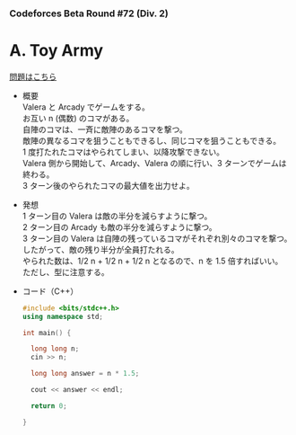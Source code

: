 ### Codeforces Beta Round #72 (Div. 2)

# A. Toy Army

  [問題はこちら](https://codeforces.com/problemset/problem/84/A)

- 概要<br>
  Valera と Arcady でゲームをする。<br>
  お互い n (偶数) のコマがある。<br>
  自陣のコマは、一斉に敵陣のあるコマを撃つ。<br>
  敵陣の異なるコマを狙うこともできるし、同じコマを狙うこともできる。<br>
  1 度打たれたコマはやられてしまい、以降攻撃できない。<br>
  Valera 側から開始して、Arcady、Valera の順に行い、3 ターンでゲームは終わる。<br>
  3 ターン後のやられたコマの最大値を出力せよ。


- 発想<br>
  1 ターン目の Valera は敵の半分を減らすように撃つ。<br>
  2 ターン目の Arcady も敵の半分を減らすように撃つ。<br>
  3 ターン目の Valera は自陣の残っているコマがそれぞれ別々のコマを撃つ。したがって、敵の残り半分が全員打たれる。<br>
  やられた数は、1/2 n + 1/2 n + 1/2 n となるので、n を 1.5 倍すればいい。<br>
  ただし、型に注意する。


- コード（C++）

  ```cpp
  #include <bits/stdc++.h>
  using namespace std;

  int main() {

    long long n;
    cin >> n;

    long long answer = n * 1.5;

    cout << answer << endl;

    return 0;

  }
  ```
